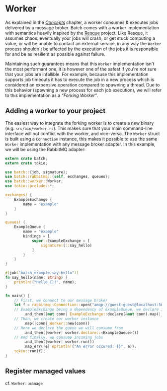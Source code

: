 # Worker

As explained in the *[Concepts]* chapter, a worker consumes & executes jobs delivered by a message broker. Batch comes with a worker implementation with semantics heavily inspired by the [Resque] project. Like Resque, it assumes chaos: eventually your jobs will crash, or get stuck computing a value, or will be unable to contact an external service, in any way the `Worker` process shouldn't be affected by the execution of the jobs it is responsible for and be as resilient as possible against failure.

Maintaining such guarantees means that this `Worker` implementation isn't the most performant one, it is however one of the safest if you're not sure that your jobs are infallible. For example, because this implementation supports job timeouts it has to execute the job in a new process which is considered an expensive operation compared to spawning a thread. Due to this behavior (spawning a new process for each job execution), we will refer to this implementation as a *"Forking Worker"*.

## Adding a worker to your project

The easiest way to integrate the forking worker is to create a new binary (e.g: `src/bin/worker.rs`). This makes sure that your main command-line interface will not conflict with the worker, and vice-versa. The `Worker` struct is built using a `Connection` instance, this makes it possible to use the same `Worker` implementation with any message broker adapter. In this example, we will be using the RabbitMQ adapter:

```rust
extern crate batch;
extern crate tokio;

use batch::{job, signature};
use batch::rabbitmq::{self, exchanges, queues};
use batch::worker::Worker;
use tokio::prelude::*;

exchanges! {
	ExampleExchange {
		name = "example"
	}
}

queues! {
	ExampleQueue {
		name = "example"
		bindings = [
			super::ExampleExchange = [
				signature!(::say_hello)
			]
		}
	}
}

#[job("batch-example.say-hello")]
fn say_hello(name: String) {
	println!("Hello {}!", name);
}

fn main() {
	// First, we connect to our message broker
	let f = rabbitmq::Connection::open("amqp://guest:guest@localhost:5672/%2f")
	// ExampleExchange being a dependency of ExampleQueue, we declare it upfront
		.and_then(|mut conn| ExampleExchange::declare(&mut conn).map(|_| conn))
	// Then, we create our worker instance
		.map(|conn| Worker::new(conn))
	// Here we declare the queue we will consume from
		.and_then(|worker| worker.declare::<ExampleQueue>())
	// And finally, we consume incoming jobs
		.and_then(|worker| worker.run())
		.map_err(|e| eprintln!("An error occured: {}", e));
	tokio::run(f);
}
```

## Register managed values

cf. `Worker::manage`

[Concepts]: ../concepts.html
[Resque]: https://github.com/resque/resque
